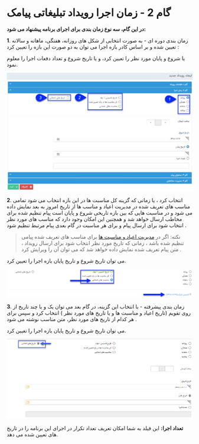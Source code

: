# گام 2 -  زمان اجرا رویداد تبلیغاتی پیامک 

**در این گام، سه نوع زمان بندی برای اجرای برنامه پیشنهاد می شود:**

**1**. زمان بندی دوره ای - به صورت انتخابی از شکل های روزانه، هفتگی، ماهانه و سالانه تعیین شده و بر اساس کادر بازه اجرا می توان به دو صورت این بازه را تعیین کرد :

یا شروع و پایان مورد نظر را تعیین کرد، و یا تاریخ شروع و تعداد دفعات اجرا را معلوم نمود.

![](advertising-sendingeventsms-secondstep.jpg)

**2**. انتخاب کرد ، یا زمانی که گزینه کل مناسبت ها در این بازه انتخاب می شود تمامی مناسب های تعریف شده در مدیریت اعیاد و مناسب ها از تاریخ امروز به بعد نمایش داده می شود و در مناسبت هایی که بین بازه تاریخی شروع و پایان است پیام تنظیم شده برای مخاطب ارسال خواهد شد و همچنین این امکان وجود دارد که مناسب های مورد نظر انتخاب شود برای ارسال پیام و برای هر مناسبت در گام بعدی پیام مرتبط تنظیم شود .

> نکته: اگر در [مدیریت اعیاد و مناسبت ها](https://github.com/1stco/PayamGostarDocs/blob/master/help%202.5.4/Basic-Information/Holiday-management-and-occasions/Holiday-management-and-occasions.md) برای مناسب های تعریف شده پیامی تنظیم شده باشد ، زمانی که تاریخ مورد نظر انتخاب شود برای ارسال رویداد ، متن پیام تعریف شده نمایش داده خواهد شد که می توان آن را ویرایش کرد .

می توان تاریخ شروع و تاریخ پایان بازه اجرا را تعیین کرد.

 
![](advertising-sendingeventsms-secondstep-selectingtime.png)


**3**. زمان بندی پیشرفته - با انتخاب این گزینه، در گام بعد  می توان یک و یا چند تاریخ از روی تقویم  (تاریخ اعیاد و مناسبت ها و یا تاریخ های مورد نظر ) انتخاب کرد  و سپس برای هر کدام از تاریخ های مورد نظر، متن مناسب نوشته می شود .

می توان تاریخ شروع و تاریخ پایان بازه اجرا را تعیین کرد.

![](advertising-sendingeventsms-secondstep-selectingtime2.png)

**تعداد اجرا:** این فیلد به شما امکان تعریف تعداد تکرار در اجرای این برنامه را در تاریخ های تعیین شده می دهد.




